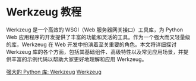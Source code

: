 # Werkzeug 教程

<show-structure depth="3"/>

Werkzeug 是一个高效的 WSGI（Web 服务器网关接口）工具库，为 Python Web 应用程序的开发提供了丰富的功能和灵活的工具。作为一个强大而又轻量级的库，Werkzeug 在 Web 开发中扮演着至关重要的角色。本文将详细探讨 Werkzeug 库的各个方面，包括其基础组件、高级特性以及常见应用场景，并提供丰富的示例代码以帮助大家更好地理解和应用 Werkzeug。

<seealso>
<category ref="ref_docs">
    <a href="https://mp.weixin.qq.com/s/VzROc0SuuTPUwnlypo8vjQ">强大的 Python 库: Werkzeug</a>
</category>
<category ref="ref_github">
    <a href="https://github.com/pallets/werkzeug">Werkzeug</a>
</category>
<category ref="ref_issues">
</category>
<category ref="ref_hf">
</category>
<category ref="ref_ms">
</category>
</seealso>